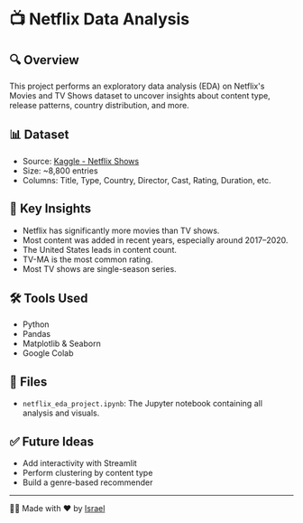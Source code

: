 # 📺 Netflix Data Analysis

## 🔍 Overview
This project performs an exploratory data analysis (EDA) on Netflix's Movies and TV Shows dataset to uncover insights about content type, release patterns, country distribution, and more.

## 📊 Dataset
- Source: [Kaggle - Netflix Shows](https://www.kaggle.com/datasets/shivamb/netflix-shows)
- Size: ~8,800 entries
- Columns: Title, Type, Country, Director, Cast, Rating, Duration, etc.

## 🧠 Key Insights
- Netflix has significantly more movies than TV shows.
- Most content was added in recent years, especially around 2017–2020.
- The United States leads in content count.
- TV-MA is the most common rating.
- Most TV shows are single-season series.

## 🛠️ Tools Used
- Python
- Pandas
- Matplotlib & Seaborn
- Google Colab

## 📁 Files
- `netflix_eda_project.ipynb`: The Jupyter notebook containing all analysis and visuals.

## ✅ Future Ideas
- Add interactivity with Streamlit
- Perform clustering by content type
- Build a genre-based recommender

---

🧑‍💻 Made with ❤️ by [Israel](https://github.com/crackedizzy)
